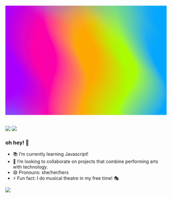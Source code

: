 
<p align = "center">
  <img src="https://github.com/carolinefonseca0001/carolinefonseca0001/blob/main/ezgif.com-video-to-gif.gif">


<br/><a href="https://www.linkedin.com/in/carolinefonseca/"><img src="https://img.shields.io/badge/linkedin-%230077B5.svg?&style=for-the-badge&logo=linkedin&logoColor=white" height=25></a>
<a href="mailto:caroline.fonseca0001@gmail.com"><img src="https://img.shields.io/badge/Gmail-D14836?style=for-the-badge&logo=gmail&logoColor=white" height=25></a>


### oh hey! 🌈

- 📚 I’m currently learning Javascript!
- 👯 I’m looking to collaborate on projects that combine performing arts with technology.
- 😄 Pronouns: she/her/hers
- ⚡ Fun fact: I do musical theatre in my free time! 🎭

<img
  src="https://github-readme-stats.vercel.app/api?username=carolinefonseca0001&show_icons=true&theme=react&&hide_border=true"
/>
    
<!-- ###  vibing to 🎶 -->
